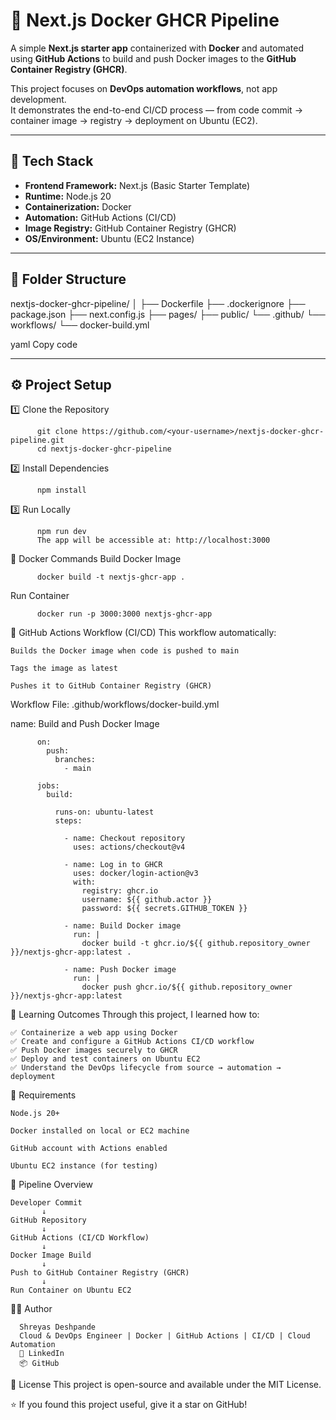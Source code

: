 # 🚀 Next.js Docker GHCR Pipeline  

A simple **Next.js starter app** containerized with **Docker** and automated using **GitHub Actions** to build and push Docker images to the **GitHub Container Registry (GHCR)**.  

This project focuses on **DevOps automation workflows**, not app development.  
It demonstrates the end-to-end CI/CD process — from code commit → container image → registry → deployment on Ubuntu (EC2).  

---

## 🧩 Tech Stack

- **Frontend Framework:** Next.js (Basic Starter Template)  
- **Runtime:** Node.js 20  
- **Containerization:** Docker  
- **Automation:** GitHub Actions (CI/CD)  
- **Image Registry:** GitHub Container Registry (GHCR)  
- **OS/Environment:** Ubuntu (EC2 Instance)

---

## 📁 Folder Structure

nextjs-docker-ghcr-pipeline/
│
├── Dockerfile
├── .dockerignore
├── package.json
├── next.config.js
├── pages/
├── public/
└── .github/
└── workflows/
└── docker-build.yml

yaml
Copy code

---

## ⚙️ Project Setup

1️⃣ Clone the Repository

          git clone https://github.com/<your-username>/nextjs-docker-ghcr-pipeline.git
          cd nextjs-docker-ghcr-pipeline
2️⃣ Install Dependencies
         
          npm install
3️⃣ Run Locally
          
          npm run dev
          The app will be accessible at: http://localhost:3000

🐳 Docker Commands
Build Docker Image
          
          docker build -t nextjs-ghcr-app .
Run Container

          docker run -p 3000:3000 nextjs-ghcr-app


🔁 GitHub Actions Workflow (CI/CD)
This workflow automatically:

    Builds the Docker image when code is pushed to main

    Tags the image as latest

    Pushes it to GitHub Container Registry (GHCR)

Workflow File: .github/workflows/docker-build.yml


name: Build and Push Docker Image

          on:
            push:
              branches:
                - main
          
          jobs:
            build:
            
              runs-on: ubuntu-latest
              steps:
              
                - name: Checkout repository
                  uses: actions/checkout@v4
          
                - name: Log in to GHCR
                  uses: docker/login-action@v3
                  with:
                    registry: ghcr.io
                    username: ${{ github.actor }}
                    password: ${{ secrets.GITHUB_TOKEN }}
          
                - name: Build Docker image
                  run: |
                    docker build -t ghcr.io/${{ github.repository_owner }}/nextjs-ghcr-app:latest .
          
                - name: Push Docker image
                  run: |
                    docker push ghcr.io/${{ github.repository_owner }}/nextjs-ghcr-app:latest
🧠 Learning Outcomes
Through this project, I learned how to:

    ✅ Containerize a web app using Docker
    ✅ Create and configure a GitHub Actions CI/CD workflow
    ✅ Push Docker images securely to GHCR
    ✅ Deploy and test containers on Ubuntu EC2
    ✅ Understand the DevOps lifecycle from source → automation → deployment

🔧 Requirements

    Node.js 20+  
    
    Docker installed on local or EC2 machine
    
    GitHub account with Actions enabled
    
    Ubuntu EC2 instance (for testing)

🧱 Pipeline Overview


    Developer Commit
           ↓
    GitHub Repository
           ↓
    GitHub Actions (CI/CD Workflow)
           ↓
    Docker Image Build
           ↓
    Push to GitHub Container Registry (GHCR)
           ↓
    Run Container on Ubuntu EC2


👨‍💻 Author

      Shreyas Deshpande
      Cloud & DevOps Engineer | Docker | GitHub Actions | CI/CD | Cloud Automation
      🔗 LinkedIn
      📦 GitHub

📜 License
          This project is open-source and available under the MIT License.

⭐ If you found this project useful, give it a star on GitHub!



